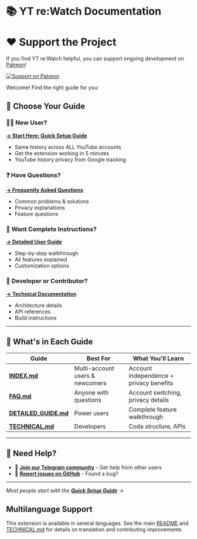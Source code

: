 # 📚 YT re:Watch Documentation

# ❤️ Support the Project

If you find YT re:Watch helpful, you can support ongoing development on [Patreon](https://patreon.com/EdinUser)!

[![Support on Patreon](https://img.shields.io/badge/Support%20on-Patreon-orange?logo=patreon&logoColor=white)](https://patreon.com/EdinUser)

Welcome! Find the right guide for you:

## 🎯 **Choose Your Guide**

### 🙋‍♀️ **New User?**
**[→ Start Here: Quick Setup Guide](./INDEX.md)**
- Same history across ALL YouTube accounts
- Get the extension working in 5 minutes  
- YouTube history privacy from Google tracking

### ❓ **Have Questions?**
**[→ Frequently Asked Questions](./FAQ.md)**
- Common problems & solutions
- Privacy explanations
- Feature questions

### 📖 **Want Complete Instructions?**
**[→ Detailed User Guide](./DETAILED_GUIDE.md)**
- Step-by-step walkthrough
- All features explained
- Customization options


### 🔧 **Developer or Contributor?**
**[→ Technical Documentation](./TECHNICAL.md)**
- Architecture details
- API references
- Build instructions

---

## 📁 **What's in Each Guide**

| Guide | Best For | What You'll Learn |
|-------|----------|-------------------|
| **[INDEX.md](./INDEX.md)** | Multi-account users & newcomers | Account independence + privacy benefits |
| **[FAQ.md](./FAQ.md)** | Anyone with questions | Account switching, privacy details |
| **[DETAILED_GUIDE.md](./DETAILED_GUIDE.md)** | Power users | Complete feature walkthrough |
| **[TECHNICAL.md](./TECHNICAL.md)** | Developers | Code structure, APIs |

---

## 🤝 **Need Help?**

- 💬 **[Join our Telegram community](https://t.me/+eFftKWGVvSpiZjZk)** - Get help from other users
- 🐛 **[Report issues on GitHub](https://github.com/EdinUser/YouTubeLocalHistory/issues)** - Found a bug?

---

*Most people start with the **[Quick Setup Guide](./INDEX.md)** →*

## Multilanguage Support

This extension is available in several languages. See the main [README](../README.md) and [TECHNICAL.md](./TECHNICAL.md) for details on translation and contributing improvements. 